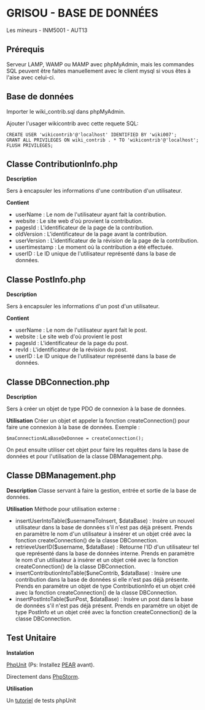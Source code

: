 **GRISOU - BASE DE DONNÉES**
=======================
Les mineurs - INM5001 - AUT13


Prérequis
----------
Serveur LAMP, WAMP ou MAMP avec phpMyAdmin, mais les commandes SQL peuvent être faites
manuellement avec le client mysql si vous êtes à l'aise avec celui-ci.

Base de données
---------------

Importer le wiki_contrib.sql dans phpMyAdmin.

Ajouter l'usager wikicontrib avec cette requete SQL:

    CREATE USER 'wikicontrib'@'localhost' IDENTIFIED BY 'wiki007';
    GRANT ALL PRIVILEGES ON wiki_contrib . * TO 'wikicontrib'@'localhost';
    FLUSH PRIVILEGES;

Classe ContributionInfo.php
-------------

**Description**

Sers à encapsuler les informations d'une contribution d'un utilisateur.

**Contient**

- userName : Le nom de l'utilisateur ayant fait la contribution.
- website : Le site web d'où provient la contribution.
- pagesId : L'identificateur de la page de la contribution.
- oldVersion : L'identificateur de la page avant la contribution.
- userVersion : L'identificateur de la révision de la page de la contribution.
- usertimestamp : Le moment où la contribution a été effectuée.
- userID : Le ID unique de l'utilisateur représenté dans la base de données.

Classe PostInfo.php
-------------

**Description**

Sers à encapsuler les informations d'un post d'un utilisateur.

**Contient**

- userName : Le nom de l'utilisateur ayant fait le post.
- website : Le site web d'où provient le post
- pagesId : L'identificateur de la page du post.
- revId : L'identificateur de la révision du post.
- userID : Le ID unique de l'utilisateur représenté dans la base de données.

Classe DBConnection.php
-------------
**Description**

Sers à créer un objet de type PDO de connexion à la base de données.

**Utilisation**
Créer un objet et appeler la fonction createConnection() pour faire une connexion à la base de données.
Exemple :

    $maConnectionALaBaseDeDonnee = createConnection();

On peut ensuite utiliser cet objet pour faire les requêtes dans la base de données et pour l'utilisation de la classe DBManagement.php.

Classe DBManagement.php
-------------
**Description**
Classe servant à faire la gestion, entrée et sortie de la base de données.

**Utilisation**
Méthode pour utilisation externe :

- insertUserIntoTable($usernameToInsert, $dataBase) : Insère un nouvel utilisateur dans la base de données s'il n'est pas déjà présent. Prends en paramètre le nom d'un utilisateur à insérer et un objet créé avec la fonction createConnection() de la classe DBConnection.
- retrieveUserID($username, $dataBase) : Retourne l'ID d'un utilisateur tel que représenté dans la base de données interne. Prends en paramètre le nom d'un utilisateur à insérer et un objet créé avec la fonction createConnection() de la classe DBConnection.
- insertContributionIntoTable($uneContrib, $dataBase) : Insère une contribution dans la base de données si elle n'est pas déjà présente. Prends en paramètre un objet de type ContributionInfo et un objet créé avec la fonction createConnection() de la classe DBConnection.
- insertPostIntoTable($unPost, $dataBase) : Insère un post dans la base de données s'il n'est pas déjà présent. Prends en paramètre un objet de type PostInfo et un objet créé avec la fonction createConnection() de la classe DBConnection.


Test Unitaire
-------------
**Instalation**

[PhpUnit][1]  (Ps: Installez [PEAR][3] avant).

Directement dans [PhpStorm][2].


**Utilisation**

Un [tutoriel][4] de tests phpUnit


  [1]: http://phpunit.de/manual/current/en/installation.html
  [2]: http://confluence.jetbrains.com/display/PhpStorm/PHPUnit+Installation+via+Composer+in+PhpStorm
  [3]: http://www.coolestguidesontheplanet.com/downtown/installing-pear-osx-109-mavericks-and-osx108107
  [4]: https://jtreminio.com/2013/03/unit-testing-tutorial-introduction-to-phpunit/
